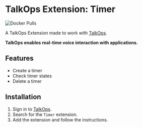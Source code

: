 # TalkOps Extension: Timer
![Docker Pulls](https://img.shields.io/docker/pulls/talkops/timer)

A TalkOps Extension made to work with [TalkOps](https://talkops.app).

**TalkOps enables real-time voice interaction with applications.**

## Features

* Create a timer
* Check timer states
* Delete a timer

## Installation

1. Sign in to [TalkOps](https://talkops.app).
2. Search for the `Timer` extension.
3. Add the extension and follow the instructions.
